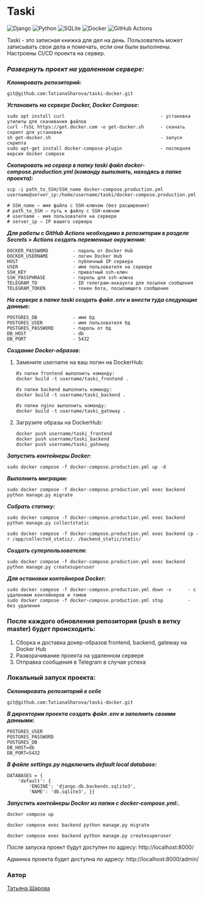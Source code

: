 # Taski
![Django](https://a11ybadges.com/badge?logo=django)
![Python](https://a11ybadges.com/badge?logo=python)
![SQLite](https://img.shields.io/badge/sqlite-%2307405e.svg?style=for-the-badge&logo=sqlite&logoColor=white)
![Docker](https://a11ybadges.com/badge?logo=docker)
![GitHub Actions](https://a11ybadges.com/badge?logo=githubactions)  


Taski - это записная книжка для дел на день. Пользователь может записывать свои дела и помечать, если они были выполнены.
Настроены  CI/CD проекта на сервер.

### _Развернуть проект на удаленном сервере:_

**_Клонировать репозиторий:_**
```
git@github.com:TatianaSharova/taski-docker.git
```
**_Установить на сервере Docker, Docker Compose:_**
```
sudo apt install curl                                   - установка утилиты для скачивания файлов
curl -fsSL https://get.docker.com -o get-docker.sh      - скачать скрипт для установки
sh get-docker.sh                                        - запуск скрипта
sudo apt-get install docker-compose-plugin              - последняя версия docker compose
```
**_Скопировать на сервер в папку taski файл docker-compose.production.yml (команду выполнять, находясь в папке проекта):_**
```
scp -i path_to_SSH/SSH_name docker-compose.production.yml username@server_ip:/home/username/taski/docker-compose.production.yml

# SSH_name — имя файла с SSH-ключом (без расширения)
# path_to_SSH — путь к файлу с SSH-ключом
# username - имя пользователя на сервере
# server_ip — IP вашего сервера
```

**_Для работы с GitHub Actions необходимо в репозитории в разделе Secrets > Actions создать переменные окружения:_**
```
DOCKER_PASSWORD         - пароль от Docker Hub
DOCKER_USERNAME         - логин Docker Hub
HOST                    - публичный IP сервера
USER                    - имя пользователя на сервере
SSH_KEY                 - приватный ssh-ключ
SSH_PASSPHRASE          - пароль для ssh-ключа
TELEGRAM_TO             - ID телеграм-аккаунта для посылки сообщения
TELEGRAM_TOKEN          - токен бота, посылающего сообщение
```
**_На сервере в папке taski создать файл .env и внести туда следующие данные:_**
```
POSTGRES_DB             - имя бд
POSTGRES_USER           - имя пользователя бд
POSTGRES_PASSWORD       - пароль от бд
DB_HOST                 - db
DB_PORT                 - 5432
```
**_Создание Docker-образов:_**

1.  Замените username на ваш логин на DockerHub:

    ```
    Из папки frontend выполнить команду:
    docker build -t username/taski_frontend .

    Из папки backend выполнить команду:
    docker build -t username/taski_backend .

    Из папки nginx выполнить команду:
    docker build -t username/taski_gateway . 
    ```

2. Загрузите образы на DockerHub:

    ```
    docker push username/taski_frontend
    docker push username/taski_backend
    docker push username/taski_gateway
    ```

**_Запустить контейнеры Docker:_**
```
sudo docker compose -f docker-compose.production.yml up -d
```
**_Выполнить миграции:_**
```
sudo docker compose -f docker-compose.production.yml exec backend python manage.py migrate
```
**_Собрать статику:_**
```
sudo docker compose -f docker-compose.production.yml exec backend python manage.py collectstatic

sudo docker compose -f docker-compose.production.yml exec backend cp -r /app/collected_static/. /backend_static/static/
```
**_Создать суперпользователя:_**
```
sudo docker compose -f docker-compose.production.yml exec backend python manage.py createsuperuser
```
**_Для остановки контейнеров Docker:_**
```
sudo docker compose -f docker-compose.production.yml down -v      - с удалением контейнеров и томов
sudo docker compose -f docker-compose.production.yml stop         - без удаления
```
### После каждого обновления репозитория (push в ветку master) будет происходить:

1. Сборка и доставка докер-образов frontend, backend, gateway на Docker Hub
2. Разворачивание проекта на удаленном сервере
3. Отправка сообщения в Telegram в случае успеха

### Локальный запуск проекта:

**_Склонировать репозиторий к себе_**
```
git@github.com:TatianaSharova/taski-docker.git
```

**_В директории проекта создать файл .env и заполнить своими данными:_**
```
POSTGRES_USER
POSTGRES_PASSWORD
POSTGRES_DB
DB_HOST=db
DB_PORT=5432

```

**_В файле settings.py подключить default local database:_**
```
DATABASES = {
    'default': {
        'ENGINE': 'django.db.backends.sqlite3',
        'NAME': 'db.sqlite3', }}

```

**_Запустить контейнеры Docker из папки с docker-compose.yml:._**

```
docker compose up
```
```
docker compose exec backend python manage.py migrate
```
```
docker compose exec backend python manage.py createsuperuser
```
После запуска проект будут доступен по адресу: http://localhost:8000/

Админка проекта будет доступна по адресу: http://localhost:8000/admin/

### Автор
[Татьяна Шарова](https://github.com/TatianaSharova)

